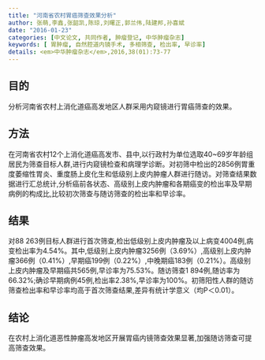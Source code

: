 ```yaml
---
title: "河南省农村胃癌筛查效果分析"
author: 张萌,李鑫,张韶凯,陈琼,刘曙正,郭兰伟,陆建邦,孙喜斌
date: "2016-01-23"
categories: [中文论文, 共同作者, 肿瘤登记, 中华肿瘤杂志]
keywords: [	胃肿瘤, 自然腔道内镜手术, 多相筛查, 检出率, 早诊率]
details: <em>中华肿瘤杂志</em>,2016,38(01):73-77
---
```

## 目的
分析河南省农村上消化道癌高发地区人群采用内窥镜进行胃癌筛查的效果。

## 方法
在河南省农村12个上消化道癌高发市、县中,以行政村为单位选取40~69岁年龄组居民为筛查目标人群,进行内窥镜检查和病理学诊断。对初筛中检出的2856例胃重度萎缩性胃炎、重度肠上皮化生和低级别上皮内肿瘤人群进行随访。对筛查结果数据进行汇总统计,分析癌前各状态、高级别上皮内肿瘤和各期癌变的检出率及早期病例的构成比,比较初次筛查与随访筛查的检出率和早诊率。

## 结果
对88 263例目标人群进行首次筛查,检出低级别上皮内肿瘤及以上病变4004例,病变检出率为4.54%。其中,低级别上皮内肿瘤3256例（3.69%）,高级别上皮内肿瘤366例（0.41%）,早期癌199例（0.22%）,中晚期癌183例（0.21%）。高级别上皮内肿瘤及早期癌共565例,早诊率为75.53%。随访筛查1 894例,随访率为66.32%;确诊早期病例45例,检出率2.38%,早诊率为100%。初筛阳性人群的随访筛查检出率和早诊率均高于首次筛查结果,差异有统计学意义（均P＜0.01）。

## 结论
在农村上消化道恶性肿瘤高发地区开展胃癌内镜筛查效果显著,加强随访筛查可提高筛查效果。